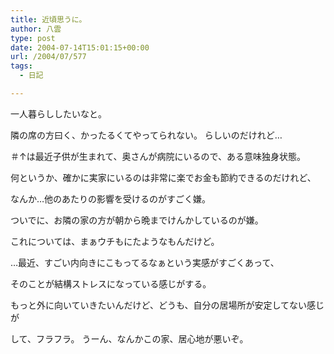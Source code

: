 ```yaml
---
title: 近頃思うに。
author: 八雲
type: post
date: 2004-07-14T15:01:15+00:00
url: /2004/07/577
tags:
  - 日記

---
```

一人暮らししたいなと。
  
隣の席の方曰く、かったるくてやってられない。 らしいのだけれど…
  
＃↑は最近子供が生まれて、奥さんが病院にいるので、ある意味独身状態。

何というか、確かに実家にいるのは非常に楽でお金も節約できるのだけれど、
  
なんか…他のあたりの影響を受けるのがすごく嫌。
  
ついでに、お隣の家の方が朝から晩までけんかしているのが嫌。
  
これについては、まぁウチもにたようなもんだけど。

…最近、すごい内向きにこもってるなぁという実感がすごくあって、
  
そのことが結構ストレスになっている感じがする。
  
もっと外に向いていきたいんだけど、どうも、自分の居場所が安定してない感じが
  
して、フラフラ。 うーん、なんかこの家、居心地が悪いぞ。
